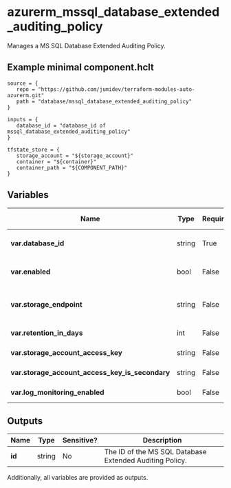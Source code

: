 # azurerm_mssql_database_extended_auditing_policy

Manages a MS SQL Database Extended Auditing Policy.

## Example minimal component.hclt

```hcl
source = {
   repo = "https://github.com/jumidev/terraform-modules-auto-azurerm.git" 
   path = "database/mssql_database_extended_auditing_policy" 
}

inputs = {
   database_id = "database_id of mssql_database_extended_auditing_policy" 
}

tfstate_store = {
   storage_account = "${storage_account}" 
   container = "${container}" 
   container_path = "${COMPONENT_PATH}" 
}

```

## Variables

| Name | Type | Required? |  Default  |  possible values |  Description |
| ---- | ---- | --------- |  ----------- | ----------- | ----------- |
| **var.database_id** | string | True | -  |  -  |  The ID of the SQL database to set the extended auditing policy. Changing this forces a new resource to be created. | 
| **var.enabled** | bool | False | `True`  |  `true`, `false`  |  Whether to enable the extended auditing policy. Possible values are `true` and `false`. Defaults to `true`. | 
| **var.storage_endpoint** | string | False | -  |  -  |  The blob storage endpoint (e.g. <https://example.blob.core.windows.net>). This blob storage will hold all extended auditing logs. | 
| **var.retention_in_days** | int | False | `0`  |  -  |  The number of days to retain logs for in the storage account. Defaults to `0`. | 
| **var.storage_account_access_key** | string | False | -  |  -  |  The access key to use for the auditing storage account. | 
| **var.storage_account_access_key_is_secondary** | string | False | -  |  -  |  Is `storage_account_access_key` value the storage's secondary key? | 
| **var.log_monitoring_enabled** | bool | False | `True`  |  -  |  Enable audit events to Azure Monitor? Defaults to `true`. | 



## Outputs

| Name | Type | Sensitive? | Description |
| ---- | ---- | --------- | --------- |
| **id** | string | No  | The ID of the MS SQL Database Extended Auditing Policy. | 

Additionally, all variables are provided as outputs.
